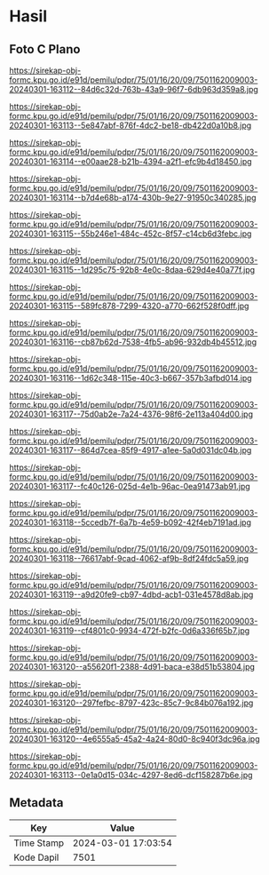 # Hasil

## Foto C Plano

https://sirekap-obj-formc.kpu.go.id/e91d/pemilu/pdpr/75/01/16/20/09/7501162009003-20240301-163112--84d6c32d-763b-43a9-96f7-6db963d359a8.jpg

https://sirekap-obj-formc.kpu.go.id/e91d/pemilu/pdpr/75/01/16/20/09/7501162009003-20240301-163113--5e847abf-876f-4dc2-be18-db422d0a10b8.jpg

https://sirekap-obj-formc.kpu.go.id/e91d/pemilu/pdpr/75/01/16/20/09/7501162009003-20240301-163114--e00aae28-b21b-4394-a2f1-efc9b4d18450.jpg

https://sirekap-obj-formc.kpu.go.id/e91d/pemilu/pdpr/75/01/16/20/09/7501162009003-20240301-163114--b7d4e68b-a174-430b-9e27-91950c340285.jpg

https://sirekap-obj-formc.kpu.go.id/e91d/pemilu/pdpr/75/01/16/20/09/7501162009003-20240301-163115--55b246e1-484c-452c-8f57-c14cb6d3febc.jpg

https://sirekap-obj-formc.kpu.go.id/e91d/pemilu/pdpr/75/01/16/20/09/7501162009003-20240301-163115--1d295c75-92b8-4e0c-8daa-629d4e40a77f.jpg

https://sirekap-obj-formc.kpu.go.id/e91d/pemilu/pdpr/75/01/16/20/09/7501162009003-20240301-163115--589fc878-7299-4320-a770-662f528f0dff.jpg

https://sirekap-obj-formc.kpu.go.id/e91d/pemilu/pdpr/75/01/16/20/09/7501162009003-20240301-163116--cb87b62d-7538-4fb5-ab96-932db4b45512.jpg

https://sirekap-obj-formc.kpu.go.id/e91d/pemilu/pdpr/75/01/16/20/09/7501162009003-20240301-163116--1d62c348-115e-40c3-b667-357b3afbd014.jpg

https://sirekap-obj-formc.kpu.go.id/e91d/pemilu/pdpr/75/01/16/20/09/7501162009003-20240301-163117--75d0ab2e-7a24-4376-98f6-2e113a404d00.jpg

https://sirekap-obj-formc.kpu.go.id/e91d/pemilu/pdpr/75/01/16/20/09/7501162009003-20240301-163117--864d7cea-85f9-4917-a1ee-5a0d031dc04b.jpg

https://sirekap-obj-formc.kpu.go.id/e91d/pemilu/pdpr/75/01/16/20/09/7501162009003-20240301-163117--fc40c126-025d-4e1b-96ac-0ea91473ab91.jpg

https://sirekap-obj-formc.kpu.go.id/e91d/pemilu/pdpr/75/01/16/20/09/7501162009003-20240301-163118--5ccedb7f-6a7b-4e59-b092-42f4eb7191ad.jpg

https://sirekap-obj-formc.kpu.go.id/e91d/pemilu/pdpr/75/01/16/20/09/7501162009003-20240301-163118--76617abf-9cad-4062-af9b-8df24fdc5a59.jpg

https://sirekap-obj-formc.kpu.go.id/e91d/pemilu/pdpr/75/01/16/20/09/7501162009003-20240301-163119--a9d20fe9-cb97-4dbd-acb1-031e4578d8ab.jpg

https://sirekap-obj-formc.kpu.go.id/e91d/pemilu/pdpr/75/01/16/20/09/7501162009003-20240301-163119--cf4801c0-9934-472f-b2fc-0d6a336f65b7.jpg

https://sirekap-obj-formc.kpu.go.id/e91d/pemilu/pdpr/75/01/16/20/09/7501162009003-20240301-163120--a55620f1-2388-4d91-baca-e38d51b53804.jpg

https://sirekap-obj-formc.kpu.go.id/e91d/pemilu/pdpr/75/01/16/20/09/7501162009003-20240301-163120--297fefbc-8797-423c-85c7-9c84b076a192.jpg

https://sirekap-obj-formc.kpu.go.id/e91d/pemilu/pdpr/75/01/16/20/09/7501162009003-20240301-163120--4e6555a5-45a2-4a24-80d0-8c940f3dc96a.jpg

https://sirekap-obj-formc.kpu.go.id/e91d/pemilu/pdpr/75/01/16/20/09/7501162009003-20240301-163113--0e1a0d15-034c-4297-8ed6-dcf158287b6e.jpg


## Metadata

| Key        | Value               |
| ---------- | ------------------- |
| Time Stamp | 2024-03-01 17:03:54 |
| Kode Dapil | 7501                |




